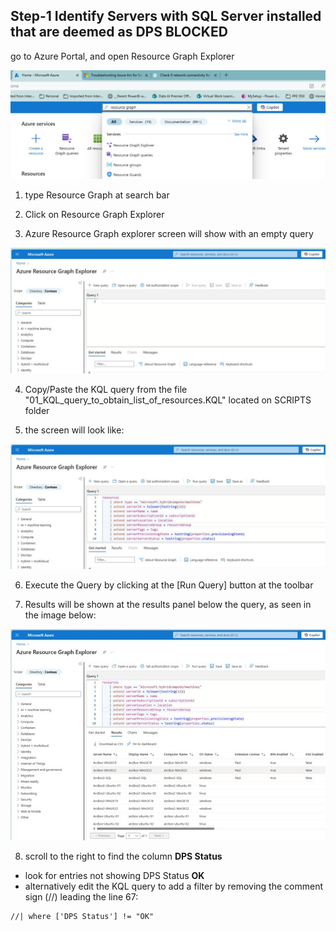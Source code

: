 ## Step-1 Identify Servers with SQL Server installed that are deemed as DPS BLOCKED
go to Azure Portal, and open Resource Graph Explorer<br>

![Alt text](IMAGES/001_AzurePortal_OpenResourceGraph.jpg "Azure Portal")

1. type Resource Graph at search bar<br>
2. Click on Resource Graph Explorer<br>

3. Azure Resource Graph explorer screen will show with an empty query<br>

![Alt text](IMAGES/002_ResourceGraph_NewQuery.jpg "New Query")
<br>

4. Copy/Paste the KQL query from the file "01_KQL_query_to_obtain_list_of_resources.KQL" located on SCRIPTS folder

5. the screen will look like:<br>

![Alt text](IMAGES/003_ResourceGraph_DPSQuery.jpg "KQL Query")<br>

6. Execute the Query by clicking at the [Run Query] button at the toolbar<br>

7. Results will be shown at the results panel below the query, as seen in the image below:<br>

![Alt text](IMAGES/004_ResourceGraph_DPSQuer_Results.jpg "Query Results")<br>

8. scroll to the right to find the column **DPS Status**<br>
* look for entries not showing DPS Status **OK**<br>
* alternatively edit the KQL query to add a filter by removing the comment sign (//) leading the line 67:<br>
```
//| where ['DPS Status'] != "OK"
```

